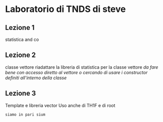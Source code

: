 # Laboratorio di TNDS di steve

## Lezione 1
statistica and co

## Lezione 2
classe vettore
riadattare la libreria di statistica per la classe vettore
    *da fare bene con accesso diretto al vettore o cercando di usare i constructor definiti all'interno della classe*

## Lezione 3
Template e libreria vector
Uso anche di TH1F e di root

    siamo in pari sium

